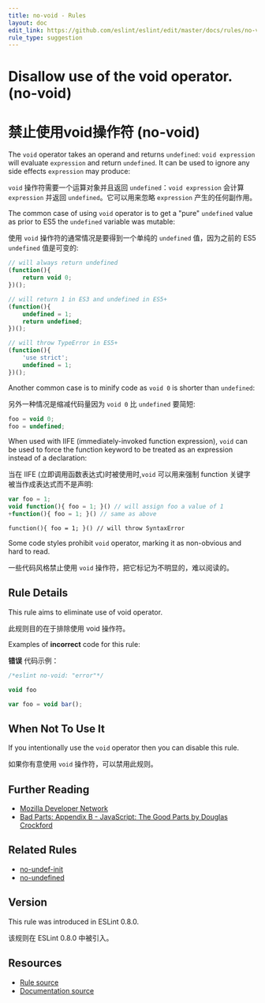 ```yaml
---
title: no-void - Rules
layout: doc
edit_link: https://github.com/eslint/eslint/edit/master/docs/rules/no-void.md
rule_type: suggestion
---
```

<!-- Note: No pull requests accepted for this file. See README.md in the root directory for details. -->

# Disallow use of the void operator. (no-void)

# 禁止使用void操作符 (no-void)

The `void` operator takes an operand and returns `undefined`: `void expression` will evaluate `expression` and return `undefined`. It can be used to ignore any side effects `expression` may produce:

`void` 操作符需要一个运算对象并且返回 `undefined`：`void expression` 会计算 `expression` 并返回 `undefined`。它可以用来忽略 `expression` 产生的任何副作用。

The common case of using `void` operator is to get a "pure" `undefined` value as prior to ES5 the `undefined` variable was mutable:

使用 `void` 操作符的通常情况是要得到一个单纯的 `undefined` 值，因为之前的 ES5 `undefined` 值是可变的:

```js
// will always return undefined
(function(){
    return void 0;
})();

// will return 1 in ES3 and undefined in ES5+
(function(){
    undefined = 1;
    return undefined;
})();

// will throw TypeError in ES5+
(function(){
    'use strict';
    undefined = 1;
})();
```

Another common case is to minify code as `void 0` is shorter than `undefined`:

另外一种情况是缩减代码量因为 `void 0` 比 `undefined` 要简短:

```js
foo = void 0;
foo = undefined;
```

When used with IIFE (immediately-invoked function expression), `void` can be used to force the function keyword to be treated as an expression instead of a declaration:

当在 IIFE (立即调用函数表达式)时被使用时,`void` 可以用来强制 function 关键字被当作成表达式而不是声明:

```js
var foo = 1;
void function(){ foo = 1; }() // will assign foo a value of 1
+function(){ foo = 1; }() // same as above
```

```
function(){ foo = 1; }() // will throw SyntaxError
```

Some code styles prohibit `void` operator, marking it as non-obvious and hard to read.

一些代码风格禁止使用 `void` 操作符，把它标记为不明显的，难以阅读的。

## Rule Details

This rule aims to eliminate use of void operator.

此规则目的在于排除使用 void 操作符。

Examples of **incorrect** code for this rule:

**错误** 代码示例：

```js
/*eslint no-void: "error"*/

void foo

var foo = void bar();
```

## When Not To Use It

If you intentionally use the `void` operator then you can disable this rule.

如果你有意使用 `void` 操作符，可以禁用此规则。

## Further Reading

* [Mozilla Developer Network](https://developer.mozilla.org/en-US/docs/Web/JavaScript/Reference/Operators/void)
* [Bad Parts: Appendix B - JavaScript: The Good Parts by Douglas Crockford](https://oreilly.com/javascript/excerpts/javascript-good-parts/bad-parts.html)

## Related Rules

* [no-undef-init](no-undef-init)
* [no-undefined](no-undefined)

## Version

This rule was introduced in ESLint 0.8.0.

该规则在 ESLint 0.8.0 中被引入。

## Resources

* [Rule source](https://github.com/eslint/eslint/tree/master/lib/rules/no-void.js)
* [Documentation source](https://github.com/eslint/eslint/tree/master/docs/rules/no-void.md)
